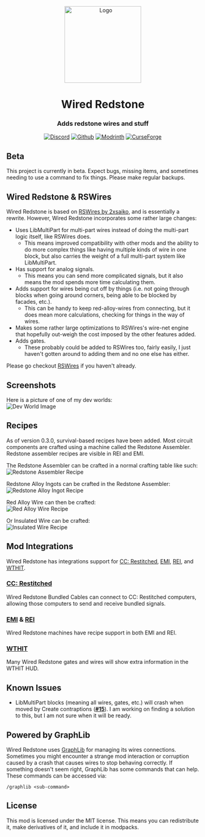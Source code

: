 <center>
<p align="center"><img src="https://raw.githubusercontent.com/Kneelawk/WiredRedstone/main/src/main/resources/assets/wiredredstone/icon-256.png" alt="Logo" width="200"></p>
<h1 align="center">Wired Redstone</h1>
<h3 align="center">Adds redstone wires and stuff</h3>
<p align="center">
<a href="https://discord.gg/6vgpHcKmxg"><img src="https://kneelawk.com/assets/discord-64x64.png" alt="Discord"></a>
<a href="https://github.com/Kneelawk/WiredRedstone"><img src="https://kneelawk.com/assets/github-white-64x64.png" alt="Github"></a>
<a href="https://modrinth.com/mod/wiredredstone"><img src="https://kneelawk.com/assets/modrinth-64x64.png" alt="Modrinth"></a>
<a href="https://www.curseforge.com/minecraft/mc-mods/wired-redstone"><img src="https://kneelawk.com/assets/curseforge-64x64.png" alt="CurseForge"></a>
</p>
</center>

## Beta

This project is currently in beta. Expect bugs, missing items, and sometimes needing to use a command to fix
things. Please make regular backups.

## Wired Redstone & RSWires

Wired Redstone is based on [RSWires by 2xsaiko][RSWires CF], and is essentially a rewrite. However, Wired Redstone
incorporates some rather large changes:

* Uses LibMultiPart for multi-part wires instead of doing the multi-part logic itself, like RSWires does.
    * This means improved compatibility with other mods and the ability to do more complex things like having multiple
      kinds of wire in one block, but also carries the weight of a full multi-part system like LibMultiPart.
* Has support for analog signals.
    * This means you can send more complicated signals, but it also means the mod spends more time calculating them.
* Adds support for wires being cut off by things (i.e. not going through blocks when going around corners, being able to
  be blocked by facades, etc.).
    * This can be handy to keep red-alloy-wires from connecting, but it does mean more calculations, checking for things
      in the way of wires.
* Makes some rather large optimizations to RSWires's wire-net engine that hopefully out-weigh the cost imposed by the
  other features added.
* Adds gates.
    * These probably could be added to RSWires too, fairly easily, I just haven't gotten around to adding them and no
      one else has either.

Please go checkout [RSWires][RSWires CF] if you haven't already.

[RSWires CF]: https://www.curseforge.com/minecraft/mc-mods/rswires/

## Screenshots

Here is a picture of one of my dev worlds:<br/>
![Dev World Image](https://cdn-raw.modrinth.com//data/lyYGrdho/images/68625d24a76d7f37ee8e24a4f3f1a99500396656.png)

## Recipes

As of version 0.3.0, survival-based recipes have been added. Most circuit components are crafted using a machine called
the Redstone Assembler. Redstone assembler recipes are visible in REI and EMI.

The Redstone Assembler can be crafted in a normal crafting table like such:<br/>
![Redstone Assembler Recipe](https://raw.githubusercontent.com/Kneelawk/WiredRedstone/main/screenshots/redstone_assembler_recipe.png)

Redstone Alloy Ingots can be crafted in the Redstone Assembler:<br/>
![Redstone Alloy Ingot Recipe](https://raw.githubusercontent.com/Kneelawk/WiredRedstone/main/screenshots/redstone_alloy_recipe.png)

Red Alloy Wire can then be crafted:<br/>
![Red Alloy Wire Recipe](https://raw.githubusercontent.com/Kneelawk/WiredRedstone/main/screenshots/red_alloy_wire_recipe.png)

Or Insulated Wire can be crafted:<br/>
![Insulated Wire Recipe](https://raw.githubusercontent.com/Kneelawk/WiredRedstone/main/screenshots/insulated_wire_recipe.png)

## Mod Integrations

Wired Redstone has integrations support for [CC: Restitched], [EMI], [REI], and [WTHIT].

### [CC: Restitched]

Wired Redstone Bundled Cables can connect to CC: Restitched computers, allowing those computers to send and receive
bundled signals.

### [EMI] & [REI]

Wired Redstone machines have recipe support in both EMI and REI.

### [WTHIT]

Many Wired Redstone gates and wires will show extra information in the WTHIT HUD.

[CC: Restitched]: https://modrinth.com/mod/cc-restitched

[EMI]: https://modrinth.com/mod/emi

[REI]: https://www.curseforge.com/minecraft/mc-mods/roughly-enough-items

[WTHIT]: https://modrinth.com/mod/wthit

## Known Issues

* LibMultiPart blocks (meaning all wires, gates, etc.) will crash when moved by Create
  contraptions (**[#15](https://github.com/Kneelawk/WiredRedstone/issues/15)**). I am working on finding a solution to
  this, but I am not sure when it will be ready.

## Powered by GraphLib

Wired Redstone uses [GraphLib] for managing its wires connections. Sometimes you might encounter a strange mod
interaction or corruption caused by a crash that causes wires to stop behaving correctly. If something doesn't seem
right, GraphLib has some commands that can help. These commands can be accessed via:

```
/graphlib <sub-command>
```

[GraphLib]: https://github.com/Kneelawk/GraphLib

## License

This mod is licensed under the MIT license. This means you can redistribute it, make derivatives of it, and include it
in modpacks.
